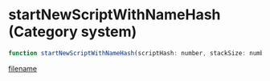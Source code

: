 # startNewScriptWithNameHash (Category system)

```js
function startNewScriptWithNameHash(scriptHash: number, stackSize: number): number
```

[filename](startNewScriptWithNameHash_m.md ':include')